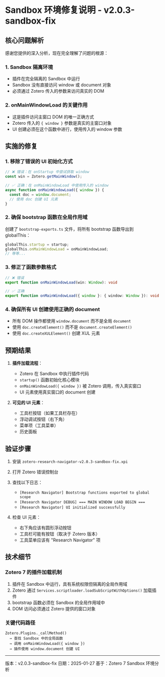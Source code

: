 # Sandbox 环境修复说明 - v2.0.3-sandbox-fix

## 核心问题解析

感谢您提供的深入分析，现在完全理解了问题的根源：

### 1. Sandbox 隔离环境
- 插件在完全隔离的 Sandbox 中运行
- Sandbox 没有直接访问 window 或 document 对象
- 必须通过 Zotero 传入的参数来访问真实的 DOM

### 2. onMainWindowLoad 的关键作用
- 这是插件访问主窗口 DOM 的唯一正确方式
- Zotero 传入的 `{ window }` 参数是真实的主窗口对象
- UI 创建必须在这个函数中进行，使用传入的 window 参数

## 实施的修复

### 1. 移除了错误的 UI 初始化方式
```typescript
// ❌ 错误：在 onStartup 中尝试获取 window
const win = Zotero.getMainWindow();

// ✅ 正确：在 onMainWindowLoad 中使用传入的 window
async function onMainWindowLoad({ window }) {
  const doc = window.document;
  // 使用 doc 创建 UI 元素
}
```

### 2. 确保 bootstrap 函数在全局作用域
创建了 `bootstrap-exports.ts` 文件，将所有 bootstrap 函数导出到 globalThis：
```typescript
globalThis.startup = startup;
globalThis.onMainWindowLoad = onMainWindowLoad;
// 等等...
```

### 3. 修正了函数参数格式
```typescript
// ❌ 错误
export function onMainWindowLoad(win: Window): void

// ✅ 正确
export function onMainWindowLoad({ window }: { window: Window }): void
```

### 4. 确保所有 UI 创建使用正确的 document
- 所有 DOM 操作都使用 `window.document` 而不是全局 `document`
- 使用 `doc.createElement()` 而不是 `document.createElement()`
- 使用 `doc.createXULElement()` 创建 XUL 元素

## 预期结果

1. **插件加载流程**：
   - Zotero 在 Sandbox 中执行插件代码
   - `startup()` 函数初始化核心模块
   - `onMainWindowLoad({ window })` 被 Zotero 调用，传入真实窗口
   - UI 元素使用真实窗口的 document 创建

2. **可见的 UI 元素**：
   - 工具栏按钮（如果工具栏存在）
   - 浮动调试按钮（右下角）
   - 菜单项（工具菜单）
   - 历史面板

## 验证步骤

1. 安装 `zotero-research-navigator-v2.0.3-sandbox-fix.xpi`
2. 打开 Zotero 错误控制台
3. 查找以下日志：
   - `[Research Navigator] Bootstrap functions exported to global scope`
   - `[Research Navigator DEBUG] === MAIN WINDOW LOAD BEGIN ===`
   - `[Research Navigator] UI initialized successfully`

4. 检查 UI 元素：
   - 右下角应该有圆形浮动按钮
   - 工具栏可能有按钮（取决于 Zotero 版本）
   - 工具菜单应该有 "Research Navigator" 项

## 技术细节

### Zotero 7 的插件加载机制
1. 插件在 Sandbox 中运行，具有系统权限但隔离的全局作用域
2. Zotero 通过 `Services.scriptloader.loadSubScriptWithOptions()` 加载插件
3. bootstrap 函数必须在 Sandbox 的全局作用域中
4. DOM 访问必须通过 Zotero 提供的窗口对象

### 关键代码路径
```
Zotero.Plugins._callMethod() 
  → 查找 Sandbox 中的全局函数
  → 调用 onMainWindowLoad({ window })
  → 插件使用 window.document 创建 UI
```

---
版本：v2.0.3-sandbox-fix
日期：2025-01-27
基于：Zotero 7 Sandbox 环境分析